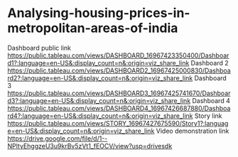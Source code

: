 # Analysing-housing-prices-in-metropolitan-areas-of-india


Dashboard public link https://public.tableau.com/views/DASHBOARD_16967423350400/Dashboard1?:language=en-US&:display_count=n&:origin=viz_share_link
Dashboard 2 https://public.tableau.com/views/DASHBOARD2_16967425000830/Dashboard2?:language=en-US&:display_count=n&:origin=viz_share_link 
Dashboard 3 https://public.tableau.com/views/DASHBOARD3_16967425741670/Dashboard3?:language=en-US&:display_count=n&:origin=viz_share_link 
Dashboard 4 https://public.tableau.com/views/DASHBOARD4_16967426687880/Dashboard4?:language=en-US&:display_count=n&:origin=viz_share_link 
Story link https://public.tableau.com/views/STORY_16967427675590/Story1?:language=en-US&:display_count=n&:origin=viz_share_link
Video demonstration link https://drive.google.com/file/d/1--NPltyEhggzeU3u9krBv5zVt1_fEOCV/view?usp=drivesdk
